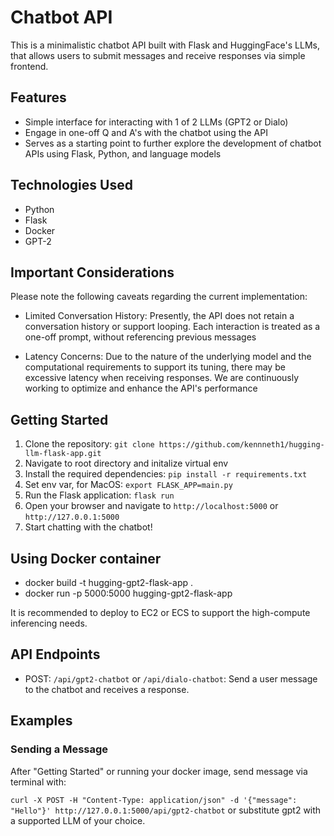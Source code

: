 # Chatbot API

This is a minimalistic chatbot API built with Flask and HuggingFace's LLMs, that allows users to submit messages and receive responses via simple frontend.

## Features

- Simple interface for interacting with 1 of 2 LLMs (GPT2 or Dialo)
- Engage in one-off Q and A's with the chatbot using the API
- Serves as a starting point to further explore the development of chatbot APIs using Flask, Python, and language models

## Technologies Used

- Python
- Flask
- Docker
- GPT-2

## Important Considerations
Please note the following caveats regarding the current implementation:

- Limited Conversation History: Presently, the API does not retain a conversation history or support looping. Each interaction is treated as a one-off prompt, without referencing previous messages

- Latency Concerns: Due to the nature of the underlying model and the computational requirements to support its tuning, there may be excessive latency when receiving responses. We are continuously working to optimize and enhance the API's performance

## Getting Started

1. Clone the repository: `git clone https://github.com/kennneth1/hugging-llm-flask-app.git`
2. Navigate to root directory and initalize virtual env
3. Install the required dependencies: `pip install -r requirements.txt`
4. Set env var, for MacOS: `export FLASK_APP=main.py`
5. Run the Flask application: `flask run`
6. Open your browser and navigate to `http://localhost:5000` or `http://127.0.0.1:5000`
7. Start chatting with the chatbot!

## Using Docker container
- docker build -t hugging-gpt2-flask-app .
- docker run -p 5000:5000 hugging-gpt2-flask-app

It is recommended to deploy to EC2 or ECS to support the high-compute inferencing needs.

## API Endpoints

- POST: `/api/gpt2-chatbot` or `/api/dialo-chatbot`: Send a user message to the chatbot and receives a response.

## Examples

### Sending a Message

After "Getting Started" or running your docker image, send message via terminal with:

`curl -X POST -H "Content-Type: application/json" -d '{"message": "Hello"}' http://127.0.0.1:5000/api/gpt2-chatbot` or substitute gpt2 with a supported LLM of your choice.
